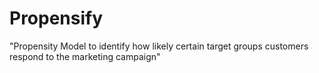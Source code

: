 # Propensify
"Propensity Model to identify how likely certain target groups customers respond to the marketing campaign"
